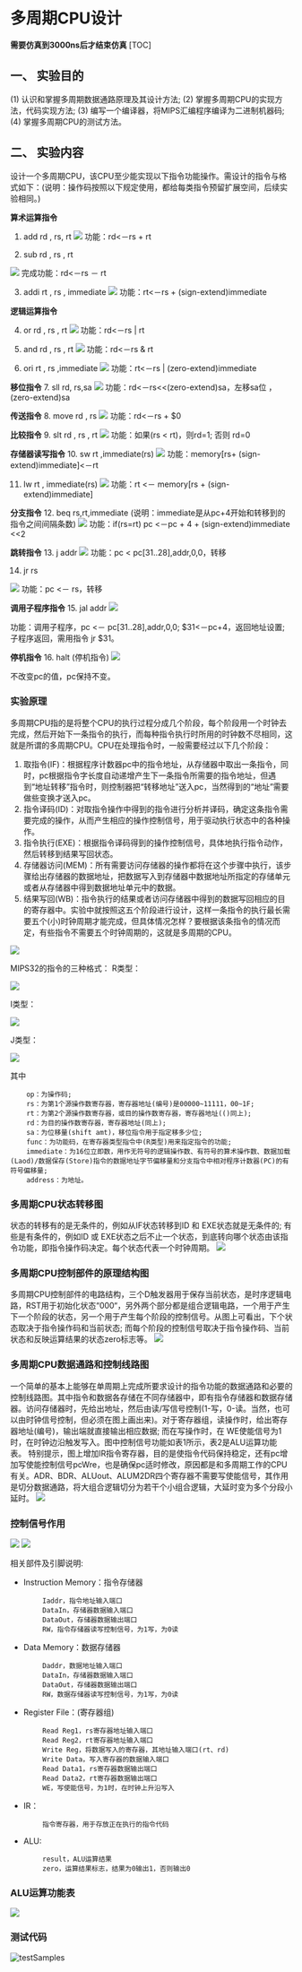 # 多周期CPU设计
**需要仿真到3000ns后才结束仿真**
[TOC]

## 一、 实验目的

(1) 认识和掌握多周期数据通路原理及其设计方法;
(2) 掌握多周期CPU的实现方法，代码实现方法;
(3) 编写一个编译器，将MIPS汇编程序编译为二进制机器码;
(4) 掌握多周期CPU的测试方法。

## 二、 实验内容
设计一个多周期CPU，该CPU至少能实现以下指令功能操作。需设计的指令与格式如下：(说明：操作码按照以下规定使用，都给每类指令预留扩展空间，后续实验相同。)

**算术运算指令**

1. add  rd , rs, rt
  ![](images/add.png)
  功能：rd<－rs + rt

2. sub  rd , rs , rt

![](images/sub.png)
完成功能：rd<－rs － rt

3. addi  rt , rs , immediate
  ![](images/addi.png)
  功能：rt<－rs + (sign-extend)immediate

**逻辑运算指令**

4. or  rd , rs , rt
  ![](images/or.png)
  功能：rd<－rs | rt

5. and  rd , rs , rt
  ![](images/and.png)
  功能：rd<－rs & rt

6. ori  rt , rs ,immediate
  ![](images/ori.png)
  功能：rt<－rs | (zero-extend)immediate

**移位指令**
7. sll  rd, rs,sa
  ![](images/sll.png)
  功能：rd<－rs<<(zero-extend)sa，左移sa位 ，(zero-extend)sa

**传送指令**
8. move  rd , rs
  ![](images/move.png)
  功能：rd<－rs + $0

**比较指令**
9. slt  rd , rs , rt
  ![](images/slt.png)
  功能：如果(rs < rt)，则rd=1;  否则 rd=0

**存储器读写指令**
10. sw  rt ,immediate(rs)
  ![](images/sw.png)
  功能：memory[rs+ (sign-extend)immediate]<－rt

11. lw  rt , immediate(rs)
   ![](images/lw.png)
   功能：rt <－ memory[rs + (sign-extend)immediate]

**分支指令**
12. beq  rs,rt,immediate (说明：immediate是从pc+4开始和转移到的指令之间间隔条数)
   ![](images/beq.png)
   功能：if(rs=rt) pc <－pc + 4 + (sign-extend)immediate <<2

**跳转指令**
13. j  addr
   ![](images/j.png)
   功能：pc < pc[31..28],addr,0,0，转移

14. jr  rs

![](images/jr.png)
功能：pc <－ rs，转移

**调用子程序指令**
15. jal  addr
   ![](images/jal.png)

功能：调用子程序，pc <－ pc[31..28],addr,0,0; $31<－pc+4，返回地址设置; 子程序返回，需用指令 jr $31。

**停机指令**
16. halt (停机指令)
   ![](images/halt.png)

不改变pc的值，pc保持不变。

### 实验原理
多周期CPU指的是将整个CPU的执行过程分成几个阶段，每个阶段用一个时钟去完成，然后开始下一条指令的执行，而每种指令执行时所用的时钟数不尽相同，这就是所谓的多周期CPU。CPU在处理指令时，一般需要经过以下几个阶段：
1. 取指令(IF)：根据程序计数器pc中的指令地址，从存储器中取出一条指令，同时，pc根据指令字长度自动递增产生下一条指令所需要的指令地址，但遇到“地址转移”指令时，则控制器把“转移地址”送入pc，当然得到的“地址”需要做些变换才送入pc。
2. 指令译码(ID)：对取指令操作中得到的指令进行分析并译码，确定这条指令需要完成的操作，从而产生相应的操作控制信号，用于驱动执行状态中的各种操作。
3. 指令执行(EXE)：根据指令译码得到的操作控制信号，具体地执行指令动作，然后转移到结果写回状态。
4. 存储器访问(MEM)：所有需要访问存储器的操作都将在这个步骤中执行，该步骤给出存储器的数据地址，把数据写入到存储器中数据地址所指定的存储单元或者从存储器中得到数据地址单元中的数据。
5. 结果写回(WB)：指令执行的结果或者访问存储器中得到的数据写回相应的目的寄存器中。实验中就按照这五个阶段进行设计，这样一条指令的执行最长需要五个(小)时钟周期才能完成，但具体情况怎样？要根据该条指令的情况而定，有些指令不需要五个时钟周期的，这就是多周期的CPU。

![](images/process.png)

MIPS32的指令的三种格式：
R类型：

![](images/Rtype.png)

I类型：

![](images/Itype.png)

J类型：

![](images/Jtype.png)

其中

```
    op：为操作码;
    rs：为第1个源操作数寄存器，寄存器地址(编号)是00000~11111，00~1F;
    rt：为第2个源操作数寄存器，或目的操作数寄存器，寄存器地址(()同上);
    rd：为目的操作数寄存器，寄存器地址(同上);
    sa：为位移量(shift amt)，移位指令用于指定移多少位;
    func：为功能码，在寄存器类型指令中(R类型)用来指定指令的功能;
    immediate：为16位立即数，用作无符号的逻辑操作数、有符号的算术操作数、数据加载(Laod)/数据保存(Store)指令的数据地址字节偏移量和分支指令中相对程序计数器(PC)的有符号偏移量;
    address：为地址。
```

### 多周期CPU状态转移图
状态的转移有的是无条件的，例如从IF状态转移到ID 和 EXE状态就是无条件的; 有些是有条件的，例如ID 或 EXE状态之后不止一个状态，到底转向哪个状态由该指令功能，即指令操作码决定。每个状态代表一个时钟周期。
![](images/StateTransition.png)

### 多周期CPU控制部件的原理结构图
多周期CPU控制部件的电路结构，三个D触发器用于保存当前状态，是时序逻辑电路，RST用于初始化状态“000“，另外两个部分都是组合逻辑电路，一个用于产生下一个阶段的状态，另一个用于产生每个阶段的控制信号。从图上可看出，下个状态取决于指令操作码和当前状态; 而每个阶段的控制信号取决于指令操作码、当前状态和反映运算结果的状态zero标志等。
![](images/CUprinciple.png)


### 多周期CPU数据通路和控制线路图
一个简单的基本上能够在单周期上完成所要求设计的指令功能的数据通路和必要的控制线路图。其中指令和数据各存储在不同存储器中，即有指令存储器和数据存储器。访问存储器时，先给出地址，然后由读/写信号控制(1-写，0-读。当然，也可以由时钟信号控制，但必须在图上画出来)。对于寄存器组，读操作时，给出寄存器地址(编号)，输出端就直接输出相应数据; 而在写操作时，在 WE使能信号为1时，在时钟边沿触发写入。图中控制信号功能如表1所示，表2是ALU运算功能表。
特别提示，图上增加IR指令寄存器，目的是使指令代码保持稳定，还有pc增加写使能控制信号pcWre，也是确保pc适时修改，原因都是和多周期工作的CPU有关。ADR、BDR、ALUout、ALUM2DR四个寄存器不需要写使能信号，其作用是切分数据通路，将大组合逻辑切分为若干个小组合逻辑，大延时变为多个分段小延时。
![](images/dataandcontrol.png)

### 控制信号作用

![](images/control1.png)
![](images/control2.png)


相关部件及引脚说明:
- Instruction Memory：指令存储器

```
        Iaddr，指令地址输入端口
        DataIn，存储器数据输入端口
        DataOut，存储器数据输出端口
        RW，指令存储器读写控制信号，为1写，为0读
```

- Data Memory：数据存储器

```
		Daddr，数据地址输入端口
        DataIn，存储器数据输入端口
        DataOut，存储器数据输出端口
        RW，数据存储器读写控制信号，为1写，为0读
```

- Register File：(寄存器组)

```
        Read Reg1，rs寄存器地址输入端口
        Read Reg2，rt寄存器地址输入端口
        Write Reg，将数据写入的寄存器，其地址输入端口(rt、rd)
        Write Data，写入寄存器的数据输入端口
        Read Data1，rs寄存器数据输出端口
        Read Data2，rt寄存器数据输出端口
        WE，写使能信号，为1时，在时钟上升沿写入
```

- IR：

```
        指令寄存器，用于存放正在执行的指令代码
```

- ALU:

```
        result，ALU运算结果
        zero，运算结果标志，结果为0输出1，否则输出0
```

### ALU运算功能表

![](images/ALU.png)

### 测试代码

![testSamples](images/testSamples.png)